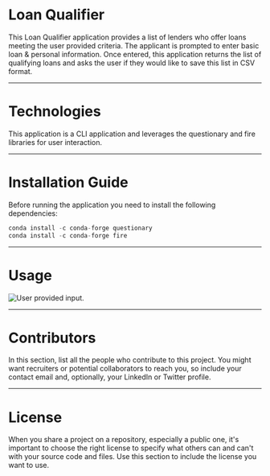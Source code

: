 # **Loan Qualifier**

This Loan Qualifier application provides a list of lenders who offer loans meeting the user provided criteria.  The applicant is prompted to enter basic loan & personal information.  Once entered, this application returns the list of qualifying loans and asks the user if they would like to save this list in CSV format.

---

# **Technologies**

This application is a CLI application and leverages the questionary and fire libraries for user interaction.

---

# **Installation Guide**

Before running the application you need to install the following dependencies:
```python
conda install -c conda-forge questionary
conda install -c conda-forge fire
```

---

# **Usage**

![User provided input.](images/user_input.png)

---

# **Contributors**

In this section, list all the people who contribute to this project. You might want recruiters or potential collaborators to reach you, so include your contact email and, optionally, your LinkedIn or Twitter profile.

---

# **License**

When you share a project on a repository, especially a public one, it's important to choose the right license to specify what others can and can't with your source code and files. Use this section to include the license you want to use.
